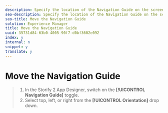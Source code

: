```yaml
---
description: Specify the location of the Navigation Guide on the screen.
seo-description: Specify the location of the Navigation Guide on the screen.
seo-title: Move the Navigation Guide
solution: Experience Manager
title: Move the Navigation Guide
uuid: 35731d84-63b0-4005-90f7-d0bf3602e092
index: y
internal: n
snippet: y
translate: y
---
```


# Move the Navigation Guide


>1. In the Storify 2 App Designer, switch on the **[!UICONTROL  Navigation Guide]** toggle.
>1. Select top, left, or right from the **[!UICONTROL  Orientation]** drop down.
